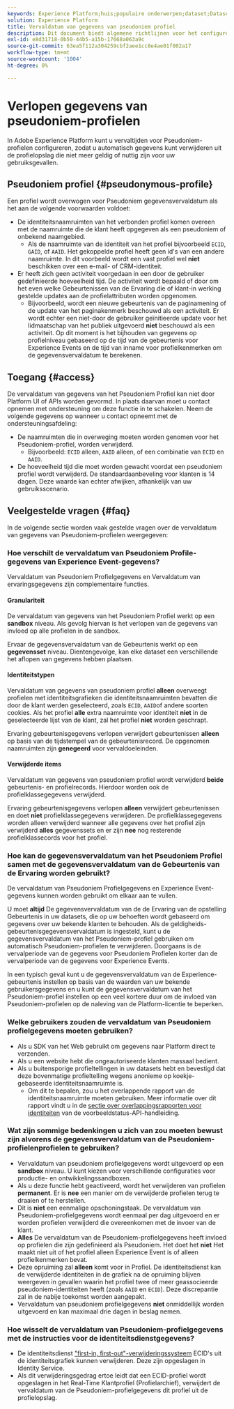 ```yaml
---
keywords: Experience Platform;huis;populaire onderwerpen;dataset;Dataset;tijd om te leven;ttl;tijd-aan-levende;pseudoniem;pseudoniem profielen;gegevensvervaldatum;vervaldatum;
solution: Experience Platform
title: Vervaldatum van gegevens van pseudoniem profiel
description: Dit document biedt algemene richtlijnen voor het configureren van gegevensvervaldatum voor Pseudoniem-profielen in Adobe Experience Platform.
exl-id: e8d31718-0b50-44b5-a15b-17668a063a9c
source-git-commit: 63ea5f112a304259cbf2aee1cc8e4ae01f002a17
workflow-type: tm+mt
source-wordcount: '1004'
ht-degree: 0%

---
```


# Verlopen gegevens van pseudoniem-profielen

In Adobe Experience Platform kunt u vervaltijden voor Pseudoniem-profielen configureren, zodat u automatisch gegevens kunt verwijderen uit de profielopslag die niet meer geldig of nuttig zijn voor uw gebruiksgevallen.

## Pseudoniem profiel {#pseudonymous-profile}

Een profiel wordt overwogen voor Pseudoniem gegevensvervaldatum als het aan de volgende voorwaarden voldoet:

- De identiteitsnaamruimten van het verbonden profiel komen overeen met de naamruimte die de klant heeft opgegeven als een pseudoniem of onbekend naamgebied.
   - Als de naamruimte van de identiteit van het profiel bijvoorbeeld `ECID`, `GAID`, of `AAID`. Het gekoppelde profiel heeft geen id&#39;s van een andere naamruimte. In dit voorbeeld wordt een vast profiel wel **niet** beschikken over een e-mail- of CRM-identiteit.
- Er heeft zich geen activiteit voorgedaan in een door de gebruiker gedefinieerde hoeveelheid tijd. De activiteit wordt bepaald of door om het even welke Gebeurtenissen van de Ervaring die of klant-in werking gestelde updates aan de profielattributen worden opgenomen.
   - Bijvoorbeeld, wordt een nieuwe gebeurtenis van de paginamening of de update van het paginakenmerk beschouwd als een activiteit. Er wordt echter een niet-door de gebruiker geïnitieerde update voor het lidmaatschap van het publiek uitgevoerd **niet** beschouwd als een activiteit. Op dit moment is het bijhouden van gegevens op profielniveau gebaseerd op de tijd van de gebeurtenis voor Experience Events en de tijd van inname voor profielkenmerken om de gegevensvervaldatum te berekenen.

## Toegang {#access}

De vervaldatum van gegevens van het Pseudoniem Profiel kan niet door Platform UI of APIs worden gevormd. In plaats daarvan moet u contact opnemen met ondersteuning om deze functie in te schakelen. Neem de volgende gegevens op wanneer u contact opneemt met de ondersteuningsafdeling:

- De naamruimten die in overweging moeten worden genomen voor het Pseudoniem-profiel, worden verwijderd.
   - Bijvoorbeeld: `ECID` alleen, `AAID` alleen, of een combinatie van `ECID` en `AAID`.
- De hoeveelheid tijd die moet worden gewacht voordat een pseudoniem profiel wordt verwijderd. De standaardaanbeveling voor klanten is 14 dagen. Deze waarde kan echter afwijken, afhankelijk van uw gebruiksscenario.

## Veelgestelde vragen {#faq}

In de volgende sectie worden vaak gestelde vragen over de vervaldatum van gegevens van Pseudoniem-profielen weergegeven:

### Hoe verschilt de vervaldatum van Pseudoniem Profile-gegevens van Experience Event-gegevens?

Vervaldatum van Pseudoniem Profielgegevens en Vervaldatum van ervaringsgegevens zijn complementaire functies.

#### Granulariteit

De vervaldatum van gegevens van het Pseudoniem Profiel werkt op een **sandbox** niveau. Als gevolg hiervan is het verlopen van de gegevens van invloed op alle profielen in de sandbox.

Ervaar de gegevensvervaldatum van de Gebeurtenis werkt op een **gegevensset** niveau. Dientengevolge, kan elke dataset een verschillende het aflopen van gegevens hebben plaatsen.

#### Identiteitstypen

Vervaldatum van gegevens van pseudoniem profiel **alleen** overweegt profielen met identiteitsgrafieken die identiteitsnaamruimten bevatten die door de klant werden geselecteerd, zoals `ECID`, `AAID`of andere soorten cookies. Als het profiel **alle** extra naamruimte voor identiteit **niet** in de geselecteerde lijst van de klant, zal het profiel **niet** worden geschrapt.

Ervaring gebeurtenisgegevens verlopen verwijdert gebeurtenissen **alleen** op basis van de tijdstempel van de gebeurtenisrecord. De opgenomen naamruimten zijn **genegeerd** voor vervaldoeleinden.

#### Verwijderde items

Vervaldatum van gegevens van pseudoniem profiel wordt verwijderd **beide** gebeurtenis- en profielrecords. Hierdoor worden ook de profielklassegegevens verwijderd.

Ervaring gebeurtenisgegevens verlopen **alleen** verwijdert gebeurtenissen en doet **niet** profielklassegegevens verwijderen. De profielklassegegevens worden alleen verwijderd wanneer alle gegevens over het profiel zijn verwijderd **alles** gegevenssets en er zijn **nee** nog resterende profielklassecords voor het profiel.

### Hoe kan de gegevensvervaldatum van het Pseudoniem Profiel samen met de gegevensvervaldatum van de Gebeurtenis van de Ervaring worden gebruikt?

De vervaldatum van Pseudoniem Profielgegevens en Experience Event-gegevens kunnen worden gebruikt om elkaar aan te vullen.

U moet **altijd** De gegevensvervaldatum van de de Ervaring van de opstelling Gebeurtenis in uw datasets, die op uw behoeften wordt gebaseerd om gegevens over uw bekende klanten te behouden. Als de geldigheids-gebeurtenisgegevensvervaldatum is ingesteld, kunt u de gegevensvervaldatum van het Pseudoniem-profiel gebruiken om automatisch Pseudoniem-profielen te verwijderen. Doorgaans is de vervalperiode van de gegevens voor Pseudoniem Profielen korter dan de vervalperiode van de gegevens voor Experience Events.

In een typisch geval kunt u de gegevensvervaldatum van de Experience-gebeurtenis instellen op basis van de waarden van uw bekende gebruikersgegevens en u kunt de gegevensvervaldatum van het Pseudoniem-profiel instellen op een veel kortere duur om de invloed van Pseudoniem-profielen op de naleving van de Platform-licentie te beperken.

### Welke gebruikers zouden de vervaldatum van Pseudoniem profielgegevens moeten gebruiken?

- Als u SDK van het Web gebruikt om gegevens naar Platform direct te verzenden.
- Als u een website hebt die ongeautoriseerde klanten massaal bedient.
- Als u buitensporige profieltellingen in uw datasets hebt en bevestigd dat deze bovenmatige profieltelling wegens anonieme op koekje-gebaseerde identiteitsnaamruimte is.
   - Om dit te bepalen, zou u het overlappende rapport van de identiteitsnaamruimte moeten gebruiken. Meer informatie over dit rapport vindt u in de [sectie over overlappingsrapporten voor identiteiten](./api/preview-sample-status.md#identity-overlap-report) van de voorbeeldstatus-API-handleiding.

### Wat zijn sommige bedenkingen u zich van zou moeten bewust zijn alvorens de gegevensvervaldatum van de Pseudoniem- profielenprofielen te gebruiken?

- Vervaldatum van pseudoniem profielgegevens wordt uitgevoerd op een **sandbox** niveau. U kunt kiezen voor verschillende configuraties voor productie- en ontwikkelingssandboxen.
- Als u deze functie hebt geactiveerd, wordt het verwijderen van profielen **permanent**. Er is **nee** een manier om de verwijderde profielen terug te draaien of te herstellen.
- Dit is **niet** een eenmalige opschoningstaak. De vervaldatum van Pseudoniem-profielgegevens wordt eenmaal per dag uitgevoerd en er worden profielen verwijderd die overeenkomen met de invoer van de klant.
- **Alles** De vervaldatum van de Pseudoniem-profielgegevens heeft invloed op profielen die zijn gedefinieerd als Pseudoniem. Het doet het **niet** Het maakt niet uit of het profiel alleen Experience Event is of alleen profielkenmerken bevat.
- Deze opruiming zal **alleen** komt voor in Profiel. De identiteitsdienst kan de verwijderde identiteiten in de grafiek na de opruiming blijven weergeven in gevallen waarin het profiel twee of meer geassocieerde pseudoniem-identiteiten heeft (zoals `AAID` en `ECID`). Deze discrepantie zal in de nabije toekomst worden aangepakt.
- Vervaldatum van pseudoniem profielgegevens **niet** onmiddellijk worden uitgevoerd en kan maximaal drie dagen in beslag nemen.

### Hoe wisselt de vervaldatum van Pseudoniem-profielgegevens met de instructies voor de identiteitsdienstgegevens?

- De identiteitsdienst [&quot;first-in, first-out&quot;-verwijderingssysteem](../identity-service/guardrails.md) ECID&#39;s uit de identiteitsgrafiek kunnen verwijderen. Deze zijn opgeslagen in Identity Service.
- Als dit verwijderingsgedrag ertoe leidt dat een ECID-profiel wordt opgeslagen in het Real-Time Klantprofiel (Profielarchief), verwijdert de vervaldatum van de Pseudoniem-profielgegevens dit profiel uit de profielopslag.

